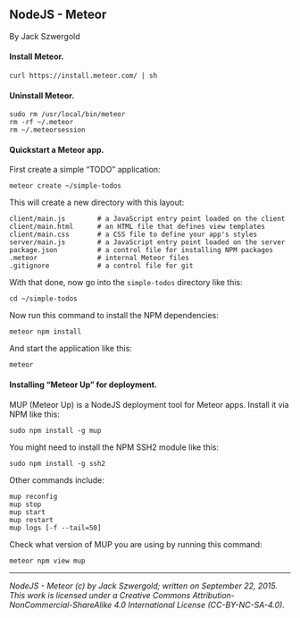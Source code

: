 ## NodeJS - Meteor

By Jack Szwergold

#### Install Meteor.

    curl https://install.meteor.com/ | sh

#### Uninstall Meteor.

    sudo rm /usr/local/bin/meteor
    rm -rf ~/.meteor
    rm ~/.meteorsession

#### Quickstart a Meteor app.

First create a simple “TODO” application:

	meteor create ~/simple-todos

This will create a new directory with this layout:

	client/main.js        # a JavaScript entry point loaded on the client
	client/main.html      # an HTML file that defines view templates
	client/main.css       # a CSS file to define your app's styles
	server/main.js        # a JavaScript entry point loaded on the server
	package.json          # a control file for installing NPM packages
	.meteor               # internal Meteor files
	.gitignore            # a control file for git

With that done, now go into the `simple-todos` directory like this:

    cd ~/simple-todos

Now run this command to install the NPM dependencies:

    meteor npm install

And start the application like this:

    meteor

#### Installing “Meteor Up” for deployment.

MUP (Meteor Up) is a NodeJS deployment tool for Meteor apps. Install it via NPM like this:

    sudo npm install -g mup

You might need to install the NPM SSH2 module like this:

    sudo npm install -g ssh2

Other commands include:

    mup reconfig
    mup stop
    mup start
    mup restart
    mup logs [-f --tail=50]

Check what version of MUP you are using by running this command:

    meteor npm view mup

***

*NodeJS - Meteor (c) by Jack Szwergold; written on September 22, 2015. This work is licensed under a Creative Commons Attribution-NonCommercial-ShareAlike 4.0 International License (CC-BY-NC-SA-4.0).*